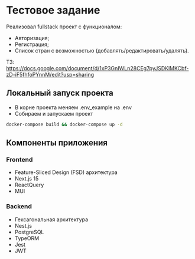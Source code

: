 # Тестовое задание
Реализовал fullstack проект c функционалом:
- Авторизация;
- Регистрация;
- Список стран с возможностью (добавлять/редактировать/удалять).

ТЗ: https://docs.google.com/document/d/1xP3GnIWLn28CEg7pyJSDKlMKCbf-zD-iF5fhfoPYnnM/edit?usp=sharing

## Локальный запуск проекта
- В корне проекта меняем .env_example на .env
- Собираем и запускаем проект
```bash
docker-compose build && docker-compose up -d
```

## Компоненты приложения
### Frontend
- Feature-Sliced Design (FSD) архитектура
- Next.js 15
- ReactQuery
- MUI

### Backend
- Гексагональная архитектура
- Nest.js
- PostgreSQL
- TypeORM
- Jest
- JWT
